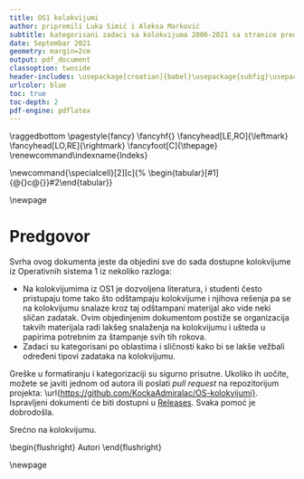 ```yaml
---
title: OS1 kolokvijumi
author: pripremili Luka Simić i Aleksa Marković
subtitle: kategorisani zadaci sa kolokvijuma 2006-2021 sa stranice predmeta
date: Septembar 2021
geometry: margin=2cm
output: pdf_document
classoption: twoside
header-includes: \usepackage[croatian]{babel}\usepackage{subfig}\usepackage{float}\usepackage{fancyhdr}\usepackage{imakeidx}\usepackage{svg}\makeindex[intoc]\graphicspath{{./}}
urlcolor: blue
toc: true
toc-depth: 2
pdf-engine: pdflatex
---
```

\raggedbottom
\pagestyle{fancy}
\fancyhf{}
\fancyhead[LE,RO]{\leftmark}
\fancyhead[LO,RE]{\rightmark}
\fancyfoot[C]{\thepage}
\renewcommand\indexname{Indeks}

\newcommand{\specialcell}[2][c]{%
  \begin{tabular}[#1]{@{}c@{}}#2\end{tabular}}

\newpage
# Predgovor
Svrha ovog dokumenta jeste da objedini sve do sada dostupne kolokvijume iz Operativnih sistema 1 iz nekoliko razloga:

- Na kolokvijumima iz OS1 je dozvoljena literatura, i studenti često pristupaju tome tako što odštampaju kolokvijume i njihova rešenja pa se na kolokvijumu snalaze kroz taj odštampani materijal ako vide neki sličan zadatak. Ovim objedinjenim dokumentom postiže se organizacija takvih materijala radi lakšeg snalaženja na kolokvijumu i ušteda u papirima potrebnim za štampanje svih tih rokova.
- Zadaci su kategorisani po oblastima i sličnosti kako bi se lakše vežbali određeni tipovi zadataka na kolokvijumu.

Greške u formatiranju i kategorizaciji su sigurno prisutne. Ukoliko ih uočite, možete se javiti jednom od autora ili poslati *pull request* na repozitorijum projekta: \url{https://github.com/KockaAdmiralac/OS-kolokvijumi}. Ispravljeni dokumenti će biti dostupni u [Releases](https://github.com/KockaAdmiralac/OS-kolokvijumi/releases/latest). Svaka pomoć je dobrodošla.

Srećno na kolokvijumu.

\begin{flushright}
Autori
\end{flushright}

\newpage
